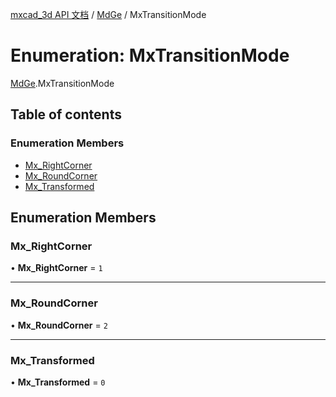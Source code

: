 [mxcad_3d API 文档](../README.md) / [MdGe](../modules/MdGe.md) / MxTransitionMode

# Enumeration: MxTransitionMode

[MdGe](../modules/MdGe.md).MxTransitionMode

## Table of contents

### Enumeration Members

- [Mx\_RightCorner](MdGe.MxTransitionMode.md#mx_rightcorner)
- [Mx\_RoundCorner](MdGe.MxTransitionMode.md#mx_roundcorner)
- [Mx\_Transformed](MdGe.MxTransitionMode.md#mx_transformed)

## Enumeration Members

### Mx\_RightCorner

• **Mx\_RightCorner** = ``1``

___

### Mx\_RoundCorner

• **Mx\_RoundCorner** = ``2``

___

### Mx\_Transformed

• **Mx\_Transformed** = ``0``
